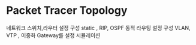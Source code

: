 # Packet Tracer Topology

네트워크 스위치,라우터 설정 구성
static , RIP, OSPF 동적 라우팅 설정 구성
VLAN, VTP , 이중화 Gateway를 설정 시뮬레이션
